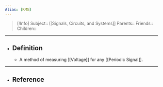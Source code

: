 ```yaml
---
Alias: [RMS]
---
```

> [!Info]
> Subject:: [[Signals, Circuits, and Systems]]
> Parents:: 
> Friends:: 
> Children:: 
---
- ## Definition
	- A method of measuring [[Voltage]] for any [[Periodic Signal]].
---
- ## Reference
